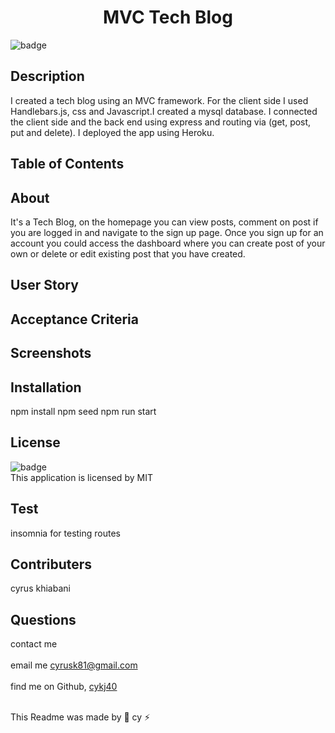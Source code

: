 
  <h1 align="center">MVC Tech Blog</h1>

  ![badge](https://img.shields.io/badge/license-MIT--brightgreen)<br />

  ## Description 
  I created a tech  blog using an MVC framework. For the client side I used Handlebars.js, css and Javascript.I created a mysql database. I connected the client side and the back end using express and routing via (get, post, put and delete). I deployed the app using Heroku.    

  ## Table of Contents
 

  ## About
  It's a Tech Blog, on the homepage you can view posts, comment on post if you are logged in and navigate to the sign up page. Once you sign up for an account you could access the dashboard where you can create post of your own or delete or edit existing post that you have created.

  ## User Story

  ## Acceptance Criteria
  
  ## Screenshots
 
  ## Installation
  npm install npm seed npm run start

  ## License
![badge](https://img.shields.io/badge/license-MIT--brightgreen)
<br />
This application is licensed by MIT

## Test 
insomnia for testing routes

## Contributers
cyrus khiabani

## Questions
contact me<br />
<br />
 email me cyrusk81@gmail.com<br />
 <br />
 find me on Github,  [cykj40](https://github.com/cykj40)<br />
<br /> 

This Readme was made by 🚀 cy ⚡


